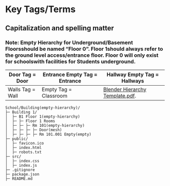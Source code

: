 <h1>Key Tags/Terms</h1>
<h2>Capitalization and spelling matter</h2>
<h3>Note: Empty Hierarchy for Underground/Basement Floorsshould be named “Floor 0”. Floor 1should always refer to the ground level access/entrance floor. Floor 0 will only exist for schoolswith facilities for Students underground.</h3>

| Door Tag = Door | Entrance Empty Tag = Entrance | Hallway Empty Tag = Hallways |
| ----------- | ----------- | ----------- |
| Walls Tag = Wall |  Empty Tag = Classroom | [Blender Hierarchy Template.pdf](https://driftnetsecurities.workplace.com/work/file_viewer/291983546260684/?surface=KNOWLEDGE_BASE). |

```
School/Building(empty-hierarchy)/
├─ Building 1/
│  ├─ B1 Floor 1(empty-hierarchy)
│  ├─ ├─ Floor 1 Rooms
│  ├─ ├─ ├─ Rm 101(empty-hierarchy)
│  ├─ ├─ ├─ ├─ Door(mesh)
│  ├─ ├─ ├─ ├─ Rm 101.001 Empty(empty)
├─ public/
│  ├─ favicon.ico
│  ├─ index.html
│  ├─ robots.txt
├─ src/
│  ├─ index.css
│  ├─ index.js
├─ .gitignore
├─ package.json
├─ README.md
```
